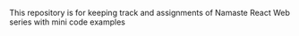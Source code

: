 This repository is for keeping track and assignments of Namaste React Web series with mini code examples
